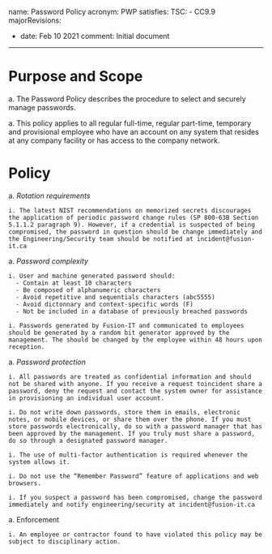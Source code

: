 name: Password Policy
acronym: PWP
satisfies:
  TSC:
    - CC9.9
majorRevisions:
  - date: Feb 10 2021
    comment: Initial document
---

# Purpose and Scope 

a. The Password Policy describes the procedure to select and securely manage passwords. 

a. This policy applies to all regular full-time, regular part-time, temporary and provisional employee who have an account on any system that resides at any company facility or has access to the company network.  

# Policy

a. *Rotation requirements* 

    i. The latest NIST recommendations on memorized secrets discourages the application of periodic password change rules (SP 800-63B Section 5.1.1.2 paragraph 9). However, if a credential is suspected of being compromised, the password in question should be change immediately and the Engineering/Security team should be notified at incident@fusion-it.ca 

a. *Password complexity*
    
    i. User and machine generated password should:
      - Contain at least 10 characters
      - Be composed of alphanumeric characters
      - Avoid repetitive and sequentials characters (abc5555)
      - Avoid dictonnary and context-specific words (F)
      - Not be included in a database of previously breached passwords 

    i. Passwords generated by Fusion-IT and communicated to employees should be generated by a random bit generator approved by the management. The should be changed by the employee within 48 hours upon reception.

a. *Password protection*

    i. All passwords are treated as confidential information and should not be shared with anyone. If you receive a request toincident share a password, deny the request and contact the system owner for assistance in provisioning an individual user account. 

    i. Do not write down passwords, store them in emails, electronic notes, or mobile devices, or share them over the phone. If you must store passwords electronically, do so with a password manager that has been approved by the management. If you truly must share a password, do so through a designated password manager.

    i. The use of multi-factor authentication is required whenever the system allows it.

    i. Do not use the “Remember Password” feature of applications and web browsers. 

    i. If you suspect a password has been compromised, change the password immediately and notify engineering/security at incident@fusion-it.ca

a. Enforcement

    i. An employee or contractor found to have violated this policy may be subject to disciplinary action. 



